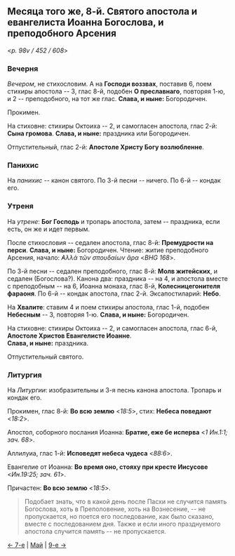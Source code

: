 
## Месяца того же, 8-й. Святого апостола и евангелиста Иоанна Богослова, и преподобного Арсения

<*p. 98v / 452 / 608*>

### Вечерня

*Вечером*, не стихословим. А на **Господи воззвах**, поставив 6, поем стихиры апостола -- 3, глас 8-й, 
подобен **О преславнаго**, повторяя 1-ю, и 2 -- преподобного, на тот же глас. **Слава, и ныне:** Богородичен.  

Прокимен. 

На стиховне: стихиры Октоиха -- 2, и самогласен апостола, глас 2-й: **Сына громова**. 
**Слава, и ныне:** праздника или Богородичен.  

Отпустительный, глас 2-й: **Апостоле Христу Богу возлюбленне**. 

### Панихис

На *панихис* -- канон святого. 
По 3-й песни -- ничего. По 6-й -- кондак его. 

### Утреня

На *утрене*: **Бог Господь** и тропарь апостола, затем -- праздника, если есть, он же и идет первым. 

После стихословия -- седален апостола, глас 8-й: **Премудрости на перси**. **Слава, и ныне:** Богородичен. 
Чтение: житие преподобного Арсения, начало: *̓Αλλὰ τῶν σπουδαίων ἄρα* <*BHG 168*>. 

По 3-й песни -- седален преподобного, глас 8-й: **Молв житейских**, и седален (Богослова?).
Канона два: праздника -- на 4, и апостола вместе с преподобным -- на 6, Иоанна монаха, глас 8-й, 
**Колесницегонителя фараоня**. 
По 6-й -- кондак апостола, глас 2-й. 
Эксапостиларий: **Небо**. 

На **Хвалите**: ставим 4 и поем стихиры апостола, глас 1-й, подобен **Небесным** -- 3, повторяя 1-ю. 
**Слава, и ныне:** Богородичен. 

На стиховне: стихиры Октоиха -- 2, и самогласен апостола, глас 6-й, **Апостоле Христов Евангелисте Иоанне**.  
**Слава, и ныне:** праздника. 

Отпустительный святого.  

### Литургия

На *Литургии*: изобразительны и 3-я песнь канона апостола. 
Тропарь и кондак его. 

Прокимен, глас 8-й: **Во всю землю** <*18:5*>, стих: **Небеса поведают** <*18:2*>.
 
Апостол, соборного послания Иоанна: **Братие, еже бе исперва** <*1 Ин.1:1; зач. 68*>. 

Аллилуиа, глас 1-й: **Исповедят небеса чудеса** <*88:6*>. 
 
Евангелие от Иоанна: **Во время оно, стояху при кресте Иисусове** <*Ин.19:25; зач. 61*>.  
 
Причастен: **Во всю землю** <*18:5*>. 

> Подобает знать, что в какой день после Пасхи не случится память Богослова, хоть в Преполовение, 
> хоть на Вознесение, -- не пропускается, но поется его последование, как было сказано, вместе 
> с последованием дня. Также и если иного празднуемого апостола случится память -- не пропускается.

[← 7-е](05_07_EUR.ru.md) | [Май](README.md#8-й) | [9-е →](05_09_EUR.ru.md)
